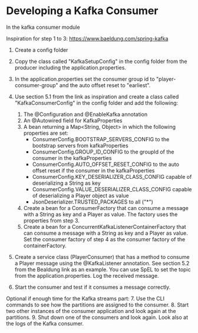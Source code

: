 # Developing a Kafka Consumer

In the kafka consumer module

Inspiration for step 1 to 3: https://www.baeldung.com/spring-kafka

1. Create a config folder
2. Copy the class called "KafkaSetupConfig" in the config folder from the producer including the application.properties.
3. In the application.properties set the consumer group id to "player-consumer-group" and the auto offset reset to "earliest".
4. Use section 5.1 from the link as inspiration and create a class called "KafkaConsumerConfig" in the config folder and add the following:
    1. The @Configuration and @EnableKafka annotation
    2. An @Autowired field for KafkaProperties
    3. A bean returning a Map<String, Object> in which the following properties are set:
        - ConsumerConfig.BOOTSTRAP_SERVERS_CONFIG to the bootstrap servers from kafkaProperties
        - ConsumerConfig.GROUP_ID_CONFIG to the groupId of the consumer in the kafkaProperties
        - ConsumerConfig.AUTO_OFFSET_RESET_CONFIG to the auto offset reset if the consumer in the kafkaProperties
        - ConsumerConfig.KEY_DESERIALIZER_CLASS_CONFIG capable of deserializing a String as key
        - ConsumerConfig.VALUE_DESERIALIZER_CLASS_CONFIG capable of deserializing a Player object as value
        - JsonDeserializer.TRUSTED_PACKAGES to all ("*")
    4. Create a bean for a ConsumerFactory that can consume a message with a String as key and a Player as value. The factory uses the properties from step 3.
    5. Create a bean for a ConcurrentKafkaListenerContainerFactory that can consume a message with a String as key and a Player as value.
    Set the consumer factory of step 4 as the consumer factory of the containerFactory.

5. Create a service class (PlayerConsumer) that has a method to consume a Player message using the @KafkaListener annotation. 
See section 5.2 from the Bealdung link as an example. You can use SpEL to set the topic from the application.properties. Log the received message.
6. Start the consumer and test if it consumes a message correctly.

Optional if enough time for the Kafka streams part:
7. Use the CLI commands to see how the partitions are assigned to the consumer.
8. Start two other instances of the consumer application and look again at the partitions.
9. Shut down one of the consumers and look again. Look also at the logs of the Kafka consumer.
